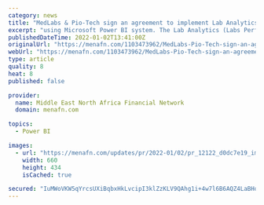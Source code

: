 ```yaml
---
category: news
title: "MedLabs & Pio-Tech sign an agreement to implement Lab Analytics (Labs Performance Analytics Dashboards) using Microsoft Power BI"
excerpt: "using Microsoft Power BI system. The Lab Analytics (Labs Performance Analytics Dashboards) system aims to enhance the decision-making process and the accuracy of data provided by the client’s ..."
publishedDateTime: 2022-01-02T13:41:00Z
originalUrl: "https://menafn.com/1103473962/MedLabs-Pio-Tech-sign-an-agreement-to-implement-Lab-Analytics-Labs-Performance-Analytics-Dashboards-using-Microsoft-Power-BI&source=29"
webUrl: "https://menafn.com/1103473962/MedLabs-Pio-Tech-sign-an-agreement-to-implement-Lab-Analytics-Labs-Performance-Analytics-Dashboards-using-Microsoft-Power-BI&source=29"
type: article
quality: 8
heat: 8
published: false

provider:
  name: Middle East North Africa Financial Network
  domain: menafn.com

topics:
  - Power BI

images:
  - url: "https://menafn.com/updates/pr/2022-01/02/pr_12122_d0dc7e19_image_story.jpg"
    width: 660
    height: 434
    isCached: true

secured: "IuMWoVKW5qYrcsUXiBqbxHkLvcipI3klZzKLV9QAhg1i+4w7l6B6AQZ4LaBHoNC6FUCdSrErRTAFZZD2+KPFwnDfa/46g6CtbXrypniFuRlVHDKS6m5LAsbVp2Mmjjo1A0TMwzgARhEgMs9vkM0B/XreZvQMieZQ0kriNVCZco6PtNCpIxVmlFpPBYiThWvuBrCWNxVSG71PRobOq336xCge5ubxacNPSFyWh9xRpEND5U2K0wgmk8xsCSL7LDjAbw88s3E7cntzv4cvYTwkgUZwcTCYsk4LLPd/netNxi7aDCKdbciMFaLGj+8deWiRZEALa+DDR6D+DGDDwGDQIdOlshrwxB7Dyu5pBZtPJyo=;a7yJFrzJnRV3Vp7IP7yZLw=="
---
```


